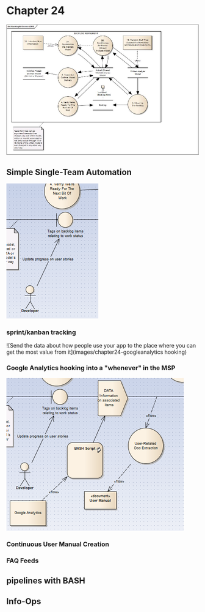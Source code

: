 # Chapter 24

![Backlog Refinement, The Model](images/BacklogRefinementDFD.jpg)

## Simple Single-Team Automation

![Congratulations! You just replaced your expensive tracking system](images/chapter24-sprintkanbantracking.png)

### sprint/kanban tracking

![Send the data about how people use your app to the place where you can get the most value from it](images/chapter24-googleanalytics hooking)

### Google Analytics hooking into a "whenever" in the MSP

![User docs. If you've already typed it, why type it again?](images/chapter24-userdoccreation.png)

### Continuous User Manual Creation



### FAQ Feeds

## pipelines with BASH
 
## Info-Ops

